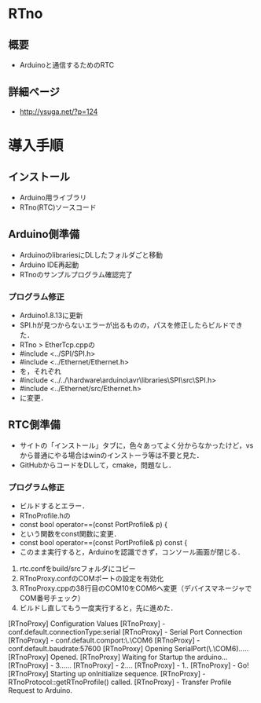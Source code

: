 # RTno
## 概要
- Arduinoと通信するためのRTC
## 詳細ページ
- http://ysuga.net/?p=124

# 導入手順
## インストール
- Arduino用ライブラリ
- RTno(RTC)ソースコード

## Arduino側準備
- ArduinoのlibrariesにDLしたフォルダごと移動
- Arduino IDE再起動
- RTnoのサンプルプログラム確認完了

### プログラム修正
- Arduino1.8.13に更新
- SPI.hが見つからないエラーが出るものの，パスを修正したらビルドできた．
- RTno > EtherTcp.cppの
- #include <../SPI/SPI.h>
- #include <../Ethernet/Ethernet.h>
- を，それぞれ
- #include <../../\hardware\arduino\avr\libraries\SPI\src\SPI.h>
- #include <../Ethernet/src/Ethernet.h>
- に変更．

## RTC側準備
- サイトの「インストール」タブに，色々あってよく分からなかったけど，vsから普通にやる場合はwinのインストーラ等は不要と見た．
- GitHubからコードをDLして，cmake，問題なし．

### プログラム修正
- ビルドするとエラー．
- RTnoProfile.hの
- const bool operator==(const PortProfile& p) {
- という関数をconst関数に変更．
- const bool operator==(const PortProfile& p) const {
- このまま実行すると，Arduinoを認識できず，コンソール画面が閉じる．

1. rtc.confをbuild/srcフォルダにコピー
2. RTnoProxy.confのCOMポートの設定を有効化
3. RTnoProxy.cppの38行目のCOM10をCOM6へ変更（デバイスマネージャでCOM番号チェック）
4. ビルドし直してもう一度実行すると，先に進めた．

[RTnoProxy] Configuration Values
[RTnoProxy]  - conf.default.connectionType:serial
[RTnoProxy]  - Serial Port Connection
[RTnoProxy]     - conf.default.comport:\\.\COM6
[RTnoProxy]     - conf.default.baudrate:57600
[RTnoProxy] Opening SerialPort(\\.\COM6)..... [RTnoProxy] Opened.
[RTnoProxy] Waiting for Startup the arduino...
[RTnoProxy]  - 3......
[RTnoProxy]  - 2....
[RTnoProxy]  - 1..
[RTnoProxy]  - Go!
[RTnoProxy] Starting up onInitialize sequence.
[RTnoProxy]  - RTnoProtocol::getRTnoProfile() called.
[RTnoProxy]     - Transfer Profile Request to Arduino.
